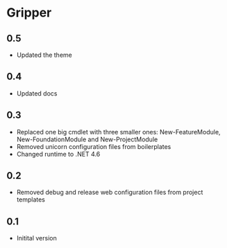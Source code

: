 # Gripper

## 0.5
* Updated the theme

## 0.4
* Updated docs

## 0.3
* Replaced one big cmdlet with three smaller ones: New-FeatureModule, New-FoundationModule and New-ProjectModule
* Removed unicorn configuration files from boilerplates
* Changed runtime to .NET 4.6

## 0.2
* Removed debug and release web configuration files from project templates

## 0.1
* Initital version